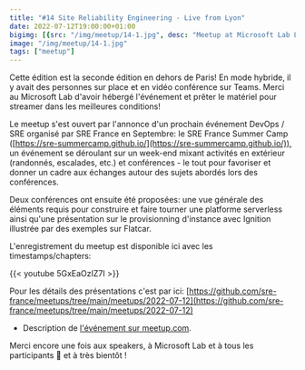 ```yaml
---
title: "#14 Site Reliability Engineering - Live from Lyon"
date: 2022-07-12T19:00:00+01:00
bigimg: [{src: "/img/meetup/14-1.jpg", desc: "Meetup at Microsoft Lab Lyon"}]
image: "/img/meetup/14-1.jpg"
tags: ["meetup"]
---
```


Cette édition est la seconde édition en dehors de Paris! En mode hybride, il y avait des personnes sur place et en vidéo conférence sur Teams. Merci au Microsoft Lab d'avoir hébergé l'événement et prêter le matériel pour streamer dans les meilleures conditions!

Le meetup s'est ouvert par l'annonce d'un prochain événement DevOps / SRE organisé par SRE France en Septembre: le SRE France Summer Camp ([https://sre-summercamp.github.io/](https://sre-summercamp.github.io/)), un événement se déroulant sur un week-end mixant activités en extérieur (randonnés, escalades, etc.) et conférences - le tout pour favoriser et donner un cadre aux échanges autour des sujets abordés lors des conférences.

Deux conférences ont ensuite été proposées: une vue générale des éléments requis pour construire et faire tourner une platforme serverless ainsi qu'une présentation sur le provisionning d'instance avec Ignition illustrée par des exemples sur Flatcar.

<!--more-->

L'enregistrement du meetup est disponible ici avec les timestamps/chapters:

{{< youtube 5GxEaOzIZ7I >}}

Pour les détails des présentations c'est par ici: [https://github.com/sre-france/meetups/tree/main/meetups/2022-07-12](https://github.com/sre-france/meetups/tree/main/meetups/2022-07-12)

* Description de [l'événement sur meetup.com](https://www.meetup.com/site-reliability-engineering-france/events/286856638/).

Merci encore une fois aux speakers, à Microsoft Lab et à tous les participants 🙏 et à très bientôt !
